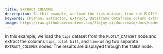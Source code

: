 ```yaml
---
title: EXTRACT_COLUMNS
description: In this example, we load the tips dataset from the PLOTLY_DATASET node and extract the columns tips, total bill, and time using two separate EXTRACT_COLUMNS nodes. The results are displayed through the TABLE node.
keywords: [Python, Extractor, Extract, Dataframe Dataframe column extraction, Python column selection, Efficient data manipulation, Extracting DataFframe columns, Flojoy Extract Columns node, Streamlining data analysis, Python data extraction, Data column filtering, Dataframe column manipulation, Extracting specific columns]
image: https://raw.githubusercontent.com/flojoy-ai/docs/main/docs/nodes/EXTRACTORS/DATAFRAME/EXTRACT_COLUMNS/EXTRACT_COLUMNS/examples/EX1/output.jpeg
---
```


In this example, we load the `tips` dataset from the `PLOTLY_DATASET` node and extract the columns `tips`, `total bill`, and `time` using two separate `EXTRACT_COLUMNS` nodes. The results are displayed through the `TABLE` node.